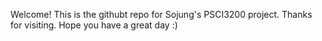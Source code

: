 Welcome! This is the githubt repo for Sojung's PSCI3200 project.
Thanks for visiting. Hope you have a great day :)
